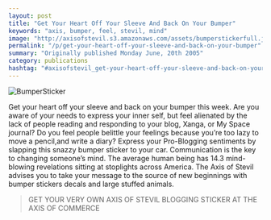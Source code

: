```yaml
---
layout: post
title: "Get Your Heart Off Your Sleeve And Back On Your Bumper"
keywords: "axis, bumper, feel, stevil, mind"
image: "http://axisofstevil.s3.amazonaws.com/assets/bumperstickerfull.jpg"
permalink: "/p/get-your-heart-off-your-sleeve-and-back-on-your-bumper"
summary: "Originally published Monday June, 20th 2005"
category: publications
hashtag: "#axisofstevil_get-your-heart-off-your-sleeve-and-back-on-your-bumper"
---
```


[ID_1]: http://axisofstevil.s3.amazonaws.com/assets/bumperstickerfull.jpg "BumperSticker"
![BumperSticker][id_1]

Get your heart off your sleeve and back on your bumper this week. Are you aware of your needs to express your inner self, but feel alienated by the lack of people reading and responding to your blog, Xanga, or My Space journal? Do you feel people belittle your feelings because you’re too lazy to move a pencil,and write a diary? Express your Pro-Blogging sentiments by slapping this snazzy bumper sticker to your car. Communication is the key to changing someone’s mind. The average human being has 14.3 mind-blowing revelations sitting at stoplights across America. The Axis of Stevil advises you to take your message to the source of new beginnings with bumper stickers decals and large stuffed animals.

> GET YOUR VERY OWN AXIS OF STEVIL BLOGGING STICKER AT THE AXIS OF COMMERCE
